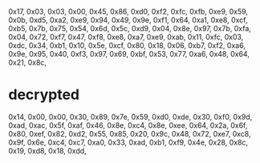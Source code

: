 0x17, 0x03, 0x03, 0x00, 0x45,
0x86, 0xd0, 0xf2, 0xfc, 0xfb, 0xe9, 0x59, 0x0b, 0xd5, 0xa2, 0xe9, 0x94, 0x49, 0x9e, 0xf1, 0x64,
0xa1, 0xe8, 0xcf, 0xb5, 0x7b, 0x75, 0x54, 0x6d, 0x5c, 0xd9, 0x04, 0x8e, 0x97, 0x7b, 0xfa, 0x04,
0x72, 0xf7, 0x47, 0xf8, 0xe8, 0xa7, 0xe9, 0xab, 0x11, 0xfc, 0x03, 0xdc, 0x34, 0xb1, 0x10, 0x5e,
0xcf, 0x80, 0x18, 0x06, 0xb7, 0xf2, 0xa6, 0x9e, 0x95, 0x40, 0xf3, 0x97, 0x69, 0xbf, 0x53, 0x77,
0xa6, 0x48, 0x64, 0x21, 0x8c,

# decrypted

0x14, 0x00, 0x00, 0x30, 0x89, 0x7e, 0x59, 0xd0, 0xde, 0x30, 0xf0, 0x9d, 0xad, 0xac, 0x5f, 0xaf,
0x46, 0x8e, 0xc4, 0x8e, 0xee, 0x64, 0x2a, 0x6f, 0x80, 0xef, 0x82, 0xd2, 0x55, 0x85, 0x20, 0x9c,
0x48, 0x72, 0xe7, 0xc8, 0x9f, 0x6e, 0xc4, 0xc7, 0xa0, 0x33, 0xad, 0xb1, 0xf9, 0x4e, 0x28, 0x8c,
0x19, 0xd8, 0x18, 0xdd,